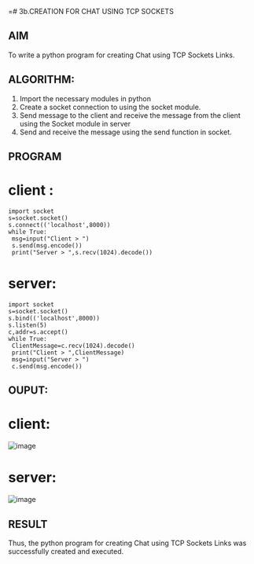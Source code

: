 =# 3b.CREATION FOR CHAT USING TCP SOCKETS
## AIM
To write a python program for creating Chat using TCP Sockets Links.
## ALGORITHM:
1. Import the necessary modules in python
2. Create a socket connection to using the socket module.
3. Send message to the client and receive the message from the client using the Socket module in
 server
4. Send and receive the message using the send function in socket.
## PROGRAM
# client :
```
import socket
s=socket.socket()
s.connect(('localhost',8000))
while True:
 msg=input("Client > ")
 s.send(msg.encode())
 print("Server > ",s.recv(1024).decode())
```
# server:
```
import socket
s=socket.socket()
s.bind(('localhost',8000))
s.listen(5)
c,addr=s.accept()
while True:
 ClientMessage=c.recv(1024).decode()
 print("Client > ",ClientMessage)
 msg=input("Server > ")
 c.send(msg.encode())
```
## OUPUT:
# client:


![image](https://github.com/user-attachments/assets/3fc4e20a-b5af-4089-bbba-e95e25ccafa2)



# server:


![image](https://github.com/user-attachments/assets/5337e5dd-cd13-4ebd-a690-aa818adf77aa)

## RESULT
Thus, the python program for creating Chat using TCP Sockets Links was successfully 
created and executed.
